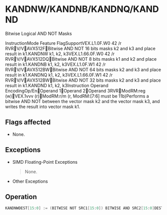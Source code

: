 # KANDNW/KANDNB/KANDNQ/KANDND

Bitwise Logical AND NOT Masks

InstructionMode Feature FlagSupportVEX.L1.0F.W0 42 /r RVRV/VAVX512FBitwise AND NOT 16 bits masks k2 and k3 and place result in k1.KANDNW k1, k2, k3VEX.L1.66.0F.W0 42 /r RVRV/VAVX512DQBitwise AND NOT 8 bits masks k1 and k2 and place result in k1.KANDNB k1, k2, k3VEX.L1.0F.W1 42 /r RVRV/VAVX512BWBitwise AND NOT 64 bits masks k2 and k3 and place result in k1.KANDNQ k1, k2, k3VEX.L1.66.0F.W1 42 /r RVRV/VAVX512BWBitwise AND NOT 32 bits masks k2 and k3 and place result in k1.KANDND k1, k2, k3Instruction Operand EncodingOp/EnOperand 1Operand 2Operand 3RVRModRM:reg (w)VEX.1vvv (r)ModRM:r/m (r, ModRM:[7:6] must be 11b)Performs a bitwise AND NOT between the vector mask k2 and the vector mask k3, and writes the result into vector mask k1.

## Flags affected

- None.

## Exceptions

- SIMD Floating-Point Exceptions
  > None.
- Other Exceptions

## Operation

```C
KANDNWDEST[15:0] := (BITWISE NOT SRC1[15:0]) BITWISE AND SRC2[15:0]DEST[MAX_KL-1:16] := 0KANDNBDEST[7:0] := (BITWISE NOT SRC1[7:0]) BITWISE AND SRC2[7:0]DEST[MAX_KL-1:8] := 0KANDNQDEST[63:0] := (BITWISE NOT SRC1[63:0]) BITWISE AND SRC2[63:0]DEST[MAX_KL-1:64] := 0KANDNDDEST[31:0] := (BITWISE NOT SRC1[31:0]) BITWISE AND SRC2[31:0]DEST[MAX_KL-1:32] := 0Intel C/C++ Compiler Intrinsic EquivalentKANDNW __mmask16 _mm512_kandn(__mmask16 a, __mmask16 b);
```
